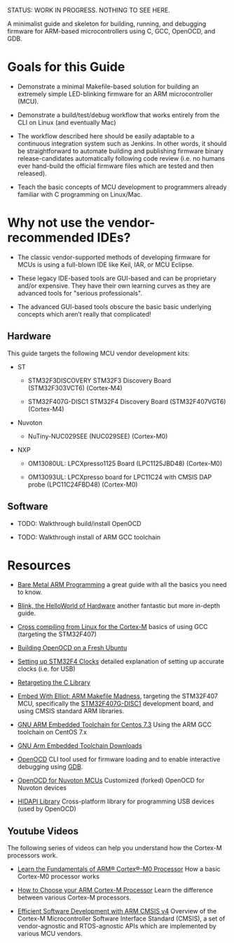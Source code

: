 STATUS: WORK IN PROGRESS. NOTHING TO SEE HERE.

A minimalist guide and skeleton for building, running, and debugging
firmware for ARM-based microcontrollers using C, GCC, OpenOCD, and GDB.

Goals for this Guide
====================

-   Demonstrate a minimal Makefile-based solution for building an
    extremely simple LED-blinking firmware for an ARM microcontroller
    (MCU).

-   Demonstrate a build/test/debug workflow that works entirely from the
    CLI on Linux (and eventually Mac)

-   The workflow described here should be easily adaptable to a
    continuous integration system such as Jenkins. In other words, it
    should be straightforward to automate building and publishing
    firmware binary release-candidates automatically following code
    review (i.e. no humans ever hand-build the official firmware files
    which are tested and then released).

-   Teach the basic concepts of MCU development to programmers already
    familiar with C programming on Linux/Mac.

Why not use the vendor-recommended IDEs?
========================================

-   The classic vendor-supported methods of developing firmware for MCUs
    is using a full-blown IDE like Keil, IAR, or MCU Eclipse.

-   These legacy IDE-based tools are GUI-based and can be proprietary
    and/or expensive. They have their own learning curves as they are
    advanced tools for "serious professionals".

-   The advanced GUI-based tools obscure the basic basic underlying
    concepts which aren’t really that complicated!

Hardware
--------

This guide targets the following MCU vendor development kits:

-   ST

    -   STM32F3DISCOVERY STM32F3 Discovery Board (STM32F303VCT6)
        (Cortex-M4)

    -   STM32F407G-DISC1 STM32F4 Discovery Board (STM32F407VGT6)
        (Cortex-M4)

-   Nuvoton

    -   NuTiny-NUC029SEE (NUC029SEE) (Cortex-M0)

-   NXP

    -   OM13080UL: LPCXpresso1125 Board (LPC1125JBD48) (Cortex-M0)

    -   OM13093UL: LPCXpresso board for LPC11C24 with CMSIS DAP probe
        (LPC11C24FBD48) (Cortex-M0)

Software
--------

-   TODO: Walkthrough build/install OpenOCD

-   TODO: Walkthrough install of ARM GCC toolchain

Resources
=========

-   [Bare Metal ARM
    Programming](http://robotics.mcmanis.com/articles/20190318_bare-metal-arm.html)
    a great guide with all the basics you need to know.

-   [Blink, the HelloWorld of
    Hardware](http://robotics.mcmanis.com/articles/20130907_st-blink.html)
    another fantastic but more in-depth guide.

-   [Cross compiling from Linux for the
    Cortex-M](http://robotics.mcmanis.com/articles/20190401_cross-compiling-cortex-m.html)
    basics of using GCC (targeting the STM32F407)

-   [Building OpenOCD on a Fresh
    Ubuntu](http://robotics.mcmanis.com/articles/20190331_openocd-build.html)

-   [Setting up STM32F4
    Clocks](http://robotics.mcmanis.com/articles/20190519_stm32-clocks.html)
    detailed explanation of setting up accurate clocks (i.e. for USB)

-   [Retargeting the C
    Library](http://robotics.mcmanis.com/articles/20140623_retargeting-libc.html)

-   [Embed With Elliot: ARM Makefile
    Madness](https://hackaday.com/2016/03/22/embed-with-elliot-arm-makefile-madness/),
    targeting the STM32F407 MCU, specifically the
    [STM32F407G-DISC1](https://www.st.com/en/evaluation-tools/stm32f4discovery.html)
    development board, and using CMSIS standard ARM libraries.

-   [GNU ARM Embedded Toolchain for Centos
    7.3](https://web1.foxhollow.ca/?menu=centos7arm) Using the ARM GCC
    toolchain on CentOS 7.x

-   [GNU Arm Embedded Toolchain
    Downloads](https://developer.arm.com/tools-and-software/open-source-software/developer-tools/gnu-toolchain/gnu-rm/downloads)

-   [OpenOCD](https://github.com/xpack-dev-tools/openocd) CLI tool used
    for firmware loading and to enable interactive debugging using
    [GDB](http://openocd.org/doc/html/GDB-and-OpenOCD.html).

-   [OpenOCD for Nuvoton
    MCUs](https://github.com/OpenNuvoton/OpenOCD-Nuvoton) Customized
    (forked) OpenOCD for Nuvoton devices

-   [HIDAPI Library](https://github.com/libusb/hidapi) Cross-platform
    library for programming USB devices (used by OpenOCD)

Youtube Videos
--------------

The following series of videos can help you understand how the Cortex-M
processors work.

-   [Learn the Fundamentals of ARM® Cortex®-M0
    Processor](https://www.youtube.com/watch?v=JH4j7fCT_o4) How a basic
    Cortex-M0 processor works

-   [How to Choose your ARM Cortex-M
    Processor](https://www.youtube.com/watch?v=qvrmOXtOpvw) Learn the
    difference between various Cortex-M processors.

-   [Efficient Software Development with ARM CMSIS
    v4](https://www.youtube.com/watch?v=ur2tv1MpS5o&t=2432s) Overview of
    the Cortex-M Microcontroller Software Interface Standard (CMSIS), a
    set of vendor-agnostic and RTOS-agnostic APIs which are implemented
    by various MCU vendors.
